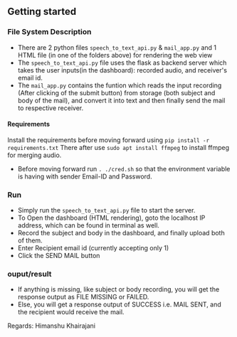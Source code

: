 ## Getting started
### File System Description
- There are 2 python files ```speech_to_text_api.py``` & ```mail_app.py``` and 1 HTML file (in one of the folders above) for rendering the web view
- The ```speech_to_text_api.py``` file uses the flask as backend server which takes the user inputs(in the dashboard): recorded audio, and receiver's email id.
- The ```mail_app.py``` contains the funtion which reads the input recording (After clicking of the submit button) from storage (both subject and body of the mail), and convert it into text and then finally send the mail to respective receiver.

#### Requirements
Install the requirements before moving forward using  ```pip install -r requirements.txt```
There after use ```sudo apt install ffmpeg``` to install ffmpeg for merging audio.
- Before moving forward run ```. ./cred.sh``` so that the environment variable is having with sender Email-ID and Password. 

### Run
- Simply run the ```speech_to_text_api.py``` file to start the server.
- To Open the dashboard (HTML rendering), goto the localhost IP address, which can be found in terminal as well.
- Record the subject and body in the dashboard, and finally upload both of them.
- Enter Recipient email id (currently accepting only 1)
- Click the SEND MAIL button

### ouput/result
- If anything is missing, like subject or body recording, you will get the response output as FILE MISSING or  FAILED. 
- Else, you will get a response output of SUCCESS i.e. MAIL SENT, and the recipient would receive the mail.
<!-- - An output file named as ```output.txt``` will be formed andll the outputs are appended line-by-line -->


Regards: Himanshu Khairajani